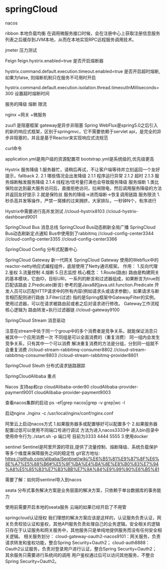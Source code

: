 # springCloud

nacos 

ribbon 本地负载均衡 在调用微服务接口时候，会在注册中心上获取注册信息服务列表之后缓存到JVM本地，从而在本地实现RPC远程服务调用技术。

jmeter 压力测试

Feign
feign.hystrix.enabled=true  是否开启熔断器

hystrix.command.default.execution.timeout.enabled=true  是否开启超时熔断, 如果为false, 则熔断机制只在服务不可用时开启

hystrix.command.default.execution.isolation.thread.timeoutInMilliseconds=300   设置超时熔断时间

服务的降级 熔断 限流

nginx +网关 +微服务

zuul1 是阻塞框架
gateway是异步非阻塞
Spring WebFlux是spring5.0之后引入的新的响应式框架，区别于springmvc，它不需要依赖于servlet api，是完全的异步非阻塞的，并且是基于Reactor来实现响应式流规范


curl命令

application.yml是用户级的资源配置项
bootstrap.yml是系统级的,优先级更高


Hystrix
服务降级
1.服务器忙，请稍后再试，不让客户端等待并立刻返回一个友好提示，fallback
2.
    2.1 哪些情况会出发降级
        2.1.1 程序运行异常
        2.1.2 超时
        2.1.3 服务熔断触发服务降级
        2.1.4 线程池/信号量打满也会导致服务降级
服务熔断
1.类比保险丝达到最大服务访问后，直接拒绝访问，拉闸限电，然后调用服务降级的方法并返回友好提示
2.就是保险丝 服务的降级->进而熔断->恢复调用链路
服务限流
1.秒杀高并发等操作，严禁一窝蜂的过来拥挤，大家排队，一秒钟N个，有序进行

Hystrix中需要进行高并发测试
//cloud-hystrix8103
//cloud-hystrix-dashboard9001


SpringCloud Bus
消息总线
SpringCloud Bus动态刷新全局广播
SpringCloud Bus动态刷新定点通知
Bus中使用到了rabbitmq
//cloud-config-center3344
//cloud-config-center3355
//cloud-config-center3366

SpringCloud Config
分布式配置中心



SpringCloud Gateway
新一代网关
SpringCloud Gateway 使用的Webflux中的reactor-netty响应式编程组件，底层使用了Netty通讯框架。
作用：
1.反向代理
2.鉴权
3.流量控制
4.熔断
5.日志监控
核心概念：
1.Route(路由)
  路由是构建网关的基本模块，它由ID，目标URI，一系列的断言和过滤器组成，如果断言为true则匹配该路由
2.Predicate(断言)
  参考的是Java8的java.util.function.Predicate
  开发人员可以匹配HTTP请求中的所有内容(例如请求头或请求参数)，如果请求与断言相匹配则进行路由
3.Filter(过滤)
  指的是Spring框架中GatewayFilter的实例，使用过滤器，可以在请求被路由前或者之后对请求进行修改。
Gateway工作流程
核心逻辑为
路由转发+执行过滤器链
//cloud-gateway9100

SpringCloud Stream
消息驱动

注意在stream中处于同一个group中的多个消费者是竞争关系，就能保证消息只被其中一个应用消费一次
不同组是可以全面消费的（重复消费）
同一组内会发生竞争关系，只有其中一个可以消费
解决重复消费的方法是分组，分到同一组就不会重复消费
//cloud-stream-rabbitmq-consumer8802
//cloud-stream-rabbitmq-consumer8803
//cloud-stream-rabbitmq-provider8801


SpringCloud Sleuth 分布式请求链路跟踪




SpringCloudAlibaba 重点

Nacos
支持ap和cp
cloudAlibaba-order80
cloudAlibaba-provider-payment9001
cloudAlibaba-provider-payment9003

查看nacos集群的启动
ps -ef|grep nacos|grep -v grep|wc -l

启动nginx
./nginx -c /usr/local/nginx/conf/nginx.conf

阿里云上启动nacos方式
1.如果服务器多或配置够好可以配置多个
2.如果服务器配置过低可以使用不同端口号进行调试
  方法为进入nacos3333中 进入bin目录中 使用命令行为:./start.sh -p 端口号
  目前为3333 4444 5555
3.使用docker


sentinel
Sentinel是阿里开源的项目,提供了流量控制、熔断降级、系统负载保护等多个维度来保障服务之间的稳定性
git官方地址:
https://github.com/alibaba/Sentinel/wiki/%E6%B5%81%E9%87%8F%E6%8E%A7%E5%88%B6#%E5%9F%BA%E4%BA%8E%E8%B0%83%E7%94%A8%E5%85%B3%E7%B3%BB%E7%9A%84%E9%99%90%E6%B5%81

需要了解：如何将sentinel导入到nacos


seata
分布式事务解决方案是业务层面的解决方案，只依赖于单台数据库的事务能力

使用前需要开启本地的seata服务 云端的如果已经开启了不用管




springcloud认证授权
我们理想的解决方案应该是这样的，认证服务负责认证，网关负责校验认证和鉴权，其他API服务负责处理自己的业务逻辑。安全相关的逻辑只存在于认证服务和网关服务中，其他服务只是单纯地提供服务而没有任何安全相关逻辑。
相关服务划分：
    cloud-gateway-oauth2-nacos9101：网关服务，负责请求转发和鉴权功能，整合Spring Security+Oauth2；
    cloud-auth8888：Oauth2认证服务，负责对登录用户进行认证，整合Spring Security+Oauth2；
    其余服务只需要进行系统间的调用 用户鉴权通过后可以访问其他服务，不整合Spring Security+Oauth2。